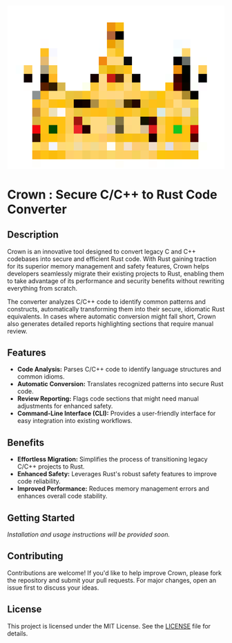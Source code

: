 ![art](pxArt.png "art")

# Crown : Secure C/C++ to Rust Code Converter

## Description
Crown is an innovative tool designed to convert legacy C and C++ codebases into secure and efficient Rust code. With Rust gaining traction for its superior memory management and safety features, Crown helps developers seamlessly migrate their existing projects to Rust, enabling them to take advantage of its performance and security benefits without rewriting everything from scratch.

The converter analyzes C/C++ code to identify common patterns and constructs, automatically transforming them into their secure, idiomatic Rust equivalents. In cases where automatic conversion might fall short, Crown also generates detailed reports highlighting sections that require manual review.

## Features
- **Code Analysis:** Parses C/C++ code to identify language structures and common idioms.
- **Automatic Conversion:** Translates recognized patterns into secure Rust code.
- **Review Reporting:** Flags code sections that might need manual adjustments for enhanced safety.
- **Command-Line Interface (CLI):** Provides a user-friendly interface for easy integration into existing workflows.

## Benefits
- **Effortless Migration:** Simplifies the process of transitioning legacy C/C++ projects to Rust.
- **Enhanced Safety:** Leverages Rust's robust safety features to improve code reliability.
- **Improved Performance:** Reduces memory management errors and enhances overall code stability.

## Getting Started
*Installation and usage instructions will be provided soon.*

## Contributing
Contributions are welcome! If you'd like to help improve Crown, please fork the repository and submit your pull requests. For major changes, open an issue first to discuss your ideas.

## License
This project is licensed under the MIT License. See the [LICENSE](LICENSE) file for details.
